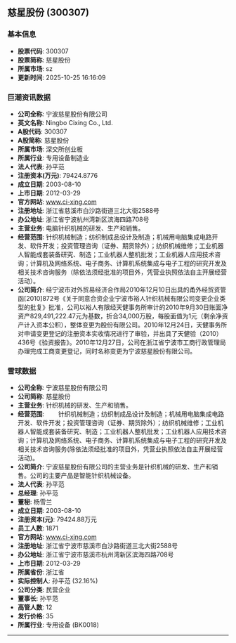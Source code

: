 ## 慈星股份 (300307)

### 基本信息

- **股票代码**: 300307
- **股票简称**: 慈星股份
- **所属市场**: sz
- **更新时间**: 2025-10-25 16:16:09

### 巨潮资讯数据

- **公司全称**: 宁波慈星股份有限公司
- **英文名称**: Ningbo Cixing Co., Ltd.
- **A股代码**: 300307
- **A股简称**: 慈星股份
- **所属市场**: 深交所创业板
- **所属行业**: 专用设备制造业
- **法人代表**: 孙平范
- **注册资本(万元)**: 79424.8776
- **成立日期**: 2003-08-10
- **上市日期**: 2012-03-29
- **官方网站**: www.ci-xing.com
- **注册地址**: 浙江省慈溪市白沙路街道三北大街2588号
- **办公地址**: 浙江省宁波杭州湾新区滨海四路708号
- **主营业务**: 电脑针织机械的研发、生产和销售。
- **经营范围**: 针织机械制造；纺织制成品设计及制造；机械用电脑集成电路开发、软件开发；投资管理咨询（证券、期货除外）；纺织机械维修；工业机器人智能成套装备研究、制造；工业机器人整机批发；工业机器人应用技术咨询；计算机及网络系统、电子商务、计算机系统集成与电子工程的研究开发及相关技术咨询服务（除依法须经批准的项目外，凭营业执照依法自主开展经营活动）。
- **公司简介**: 经宁波市对外贸易经济合作局2010年12月10日出具的甬外经贸资管函[2010]872号《关于同意合资企业宁波市裕人针织机械有限公司变更企业类型的批复》批准，公司以裕人有限经天健事务所审计的2010年9月30日账面净资产829,491,222.47元为基数，折合34,000万股，每股面值为1元（剩余净资产计入资本公积），整体变更为股份有限公司。2010年12月24日，天健事务所对申请变更登记的注册资本实收情况进行了审验，并出具了天健验（2010）436号《验资报告》。2010年12月27日，公司在浙江省宁波市工商行政管理局办理完成工商变更登记，同时名称变更为宁波慈星股份有限公司。

### 雪球数据

- **公司全称**: 宁波慈星股份有限公司
- **公司简称**: 慈星股份
- **主营业务**: 针织机械的研发、生产和销售。
- **经营范围**: 　　针织机械制造；纺织制成品设计及制造；机械用电脑集成电路开发、软件开发；投资管理咨询（证券、期货除外）；纺织机械维修；工业机器人智能成套装备研究、制造；工业机器人整机批发；工业机器人应用技术咨询；计算机及网络系统、电子商务、计算机系统集成与电子工程的研究开发及相关技术咨询服务(除依法须经批准的项目外，凭营业执照依法自主开展经营活动)。
- **公司简介**: 宁波慈星股份有限公司的主营业务是针织机械的研发、生产和销售。公司的主要产品是智能针织机械设备。
- **法人代表**: 孙平范
- **总经理**: 孙平范
- **董秘**: 杨雪兰
- **成立日期**: 2003-08-10
- **注册资本(元)**: 79424.88万元
- **员工人数**: 1871
- **官方网站**: www.ci-xing.com
- **注册地址**: 浙江省宁波市慈溪市白沙路街道三北大街2588号
- **办公地址**: 浙江省宁波市慈溪市杭州湾新区滨海四路708号
- **上市日期**: 2012-03-29
- **所属省份**: 浙江省
- **实际控制人**: 孙平范 (32.16%)
- **公司分类**: 民营企业
- **董事长**: 孙平范
- **高管人数**: 12
- **发行价格**: 35
- **所属行业**: 专用设备 (BK0018)

---